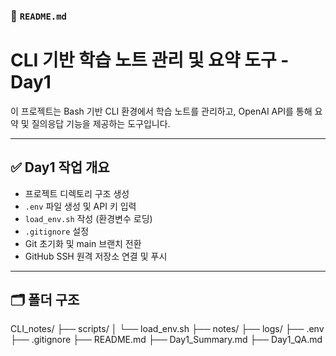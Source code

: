 ### 📄 `README.md`

# CLI 기반 학습 노트 관리 및 요약 도구 - Day1

이 프로젝트는 Bash 기반 CLI 환경에서 학습 노트를 관리하고, OpenAI API를 통해 요약 및 질의응답 기능을 제공하는 도구입니다.

---

## ✅ Day1 작업 개요

- 프로젝트 디렉토리 구조 생성
- `.env` 파일 생성 및 API 키 입력
- `load_env.sh` 작성 (환경변수 로딩)
- `.gitignore` 설정
- Git 초기화 및 main 브랜치 전환
- GitHub SSH 원격 저장소 연결 및 푸시

---

## 🗂️ 폴더 구조

CLI_notes/
├── scripts/
│ └── load_env.sh
├── notes/
├── logs/
├── .env
├── .gitignore
├── README.md
├── Day1_Summary.md
├── Day1_QA.md
